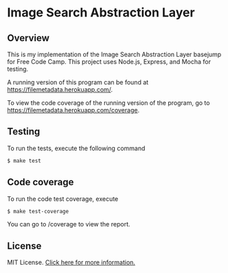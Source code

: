 # Image Search Abstraction Layer


## Overview

This is my implementation of the Image Search Abstraction Layer basejump for Free Code Camp.  This project uses Node.js, Express, and Mocha for testing.

A running version of this program can be found at https://filemetadata.herokuapp.com/.  

To view the code coverage of the running version of the program, go to https://filemetadata.herokuapp.com/coverage.

## Testing

To run the tests, execute the following command

```bash
$ make test
```

## Code coverage

To run the code test coverage, execute

```bash
$ make test-coverage
```

You can go to /coverage to view the report. 

## License

MIT License. [Click here for more information.](LICENSE.md)
